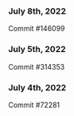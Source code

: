 ### July 8th, 2022

Commit #146099

### July 5th, 2022

Commit #314353


### July 4th, 2022

Commit #72281
